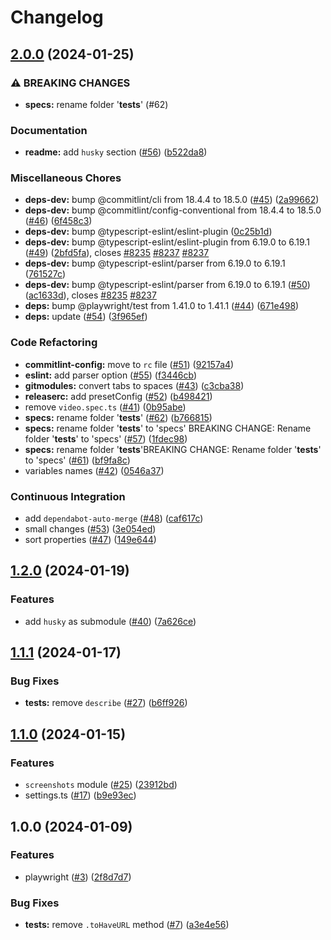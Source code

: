 # Changelog

## [2.0.0](https://github.com/Conqueror-Site-Builder/browtest/compare/v1.2.0...v2.0.0) (2024-01-25)


### ⚠ BREAKING CHANGES

* **specs:** rename folder '__tests__' (#62)

### Documentation

* **readme:** add `husky` section ([#56](https://github.com/Conqueror-Site-Builder/browtest/issues/56)) ([b522da8](https://github.com/Conqueror-Site-Builder/browtest/commit/b522da8d21561c2ef3da0c1e071e5d4d115107ab))


### Miscellaneous Chores

* **deps-dev:** bump @commitlint/cli from 18.4.4 to 18.5.0 ([#45](https://github.com/Conqueror-Site-Builder/browtest/issues/45)) ([2a99662](https://github.com/Conqueror-Site-Builder/browtest/commit/2a99662e89e57cc5678951738b985837af302bb7))
* **deps-dev:** bump @commitlint/config-conventional from 18.4.4 to 18.5.0 ([#46](https://github.com/Conqueror-Site-Builder/browtest/issues/46)) ([6f458c3](https://github.com/Conqueror-Site-Builder/browtest/commit/6f458c3db5885eb60b4b0d27651981b0ef4d605b))
* **deps-dev:** bump @typescript-eslint/eslint-plugin ([0c25b1d](https://github.com/Conqueror-Site-Builder/browtest/commit/0c25b1ddf376864af0b5bf6d41a37bb8033b10ad))
* **deps-dev:** bump @typescript-eslint/eslint-plugin from 6.19.0 to 6.19.1 ([#49](https://github.com/Conqueror-Site-Builder/browtest/issues/49)) ([2bfd5fa](https://github.com/Conqueror-Site-Builder/browtest/commit/2bfd5fa87ad8d1c92f953ef318cd5a6bb61009e1)), closes [#8235](https://github.com/Conqueror-Site-Builder/browtest/issues/8235) [#8237](https://github.com/Conqueror-Site-Builder/browtest/issues/8237) [#8237](https://github.com/Conqueror-Site-Builder/browtest/issues/8237)
* **deps-dev:** bump @typescript-eslint/parser from 6.19.0 to 6.19.1 ([761527c](https://github.com/Conqueror-Site-Builder/browtest/commit/761527c417adb494be2991dacb903ca92b45fa0d))
* **deps-dev:** bump @typescript-eslint/parser from 6.19.0 to 6.19.1 ([#50](https://github.com/Conqueror-Site-Builder/browtest/issues/50)) ([ac1633d](https://github.com/Conqueror-Site-Builder/browtest/commit/ac1633d8ba56c6b86bbec28b799c82a1a1ddc140)), closes [#8235](https://github.com/Conqueror-Site-Builder/browtest/issues/8235) [#8237](https://github.com/Conqueror-Site-Builder/browtest/issues/8237)
* **deps:** bump @playwright/test from 1.41.0 to 1.41.1 ([#44](https://github.com/Conqueror-Site-Builder/browtest/issues/44)) ([671e498](https://github.com/Conqueror-Site-Builder/browtest/commit/671e49837499fbb664ac3d5875d0cba99b03bc64))
* **deps:** update ([#54](https://github.com/Conqueror-Site-Builder/browtest/issues/54)) ([3f965ef](https://github.com/Conqueror-Site-Builder/browtest/commit/3f965ef148a14e40c5e5d8fbb02ecd15d2d8ff91))


### Code Refactoring

* **commitlint-config:** move to `rc` file ([#51](https://github.com/Conqueror-Site-Builder/browtest/issues/51)) ([92157a4](https://github.com/Conqueror-Site-Builder/browtest/commit/92157a4930ea58c77225b8d82ca84fc8af97bf46))
* **eslint:** add parser option ([#55](https://github.com/Conqueror-Site-Builder/browtest/issues/55)) ([f3446cb](https://github.com/Conqueror-Site-Builder/browtest/commit/f3446cbc46b6908c9436eddc0745ae278cf9e00d))
* **gitmodules:** convert tabs to spaces ([#43](https://github.com/Conqueror-Site-Builder/browtest/issues/43)) ([c3cba38](https://github.com/Conqueror-Site-Builder/browtest/commit/c3cba3801d696e49aa539fdd79acb749e58785b8))
* **releaserc:** add presetConfig ([#52](https://github.com/Conqueror-Site-Builder/browtest/issues/52)) ([b498421](https://github.com/Conqueror-Site-Builder/browtest/commit/b498421c8ec3f3f7c3b3becdb9ac28eba98408a5))
* remove `video.spec.ts` ([#41](https://github.com/Conqueror-Site-Builder/browtest/issues/41)) ([0b95abe](https://github.com/Conqueror-Site-Builder/browtest/commit/0b95abe5fd27f6d5d602fd841e283c2e2eae8d75))
* **specs:** rename folder '__tests__' ([#62](https://github.com/Conqueror-Site-Builder/browtest/issues/62)) ([b766815](https://github.com/Conqueror-Site-Builder/browtest/commit/b766815e9039c37083d62ab2aec378c3732197f0))
* **specs:** rename folder '__tests__' to 'specs' BREAKING CHANGE: Rename folder '__tests__' to 'specs' ([#57](https://github.com/Conqueror-Site-Builder/browtest/issues/57)) ([1fdec98](https://github.com/Conqueror-Site-Builder/browtest/commit/1fdec98166c284e95732df6822863d82cd33bfca))
* **specs:** rename folder '__tests__'BREAKING CHANGE: Rename folder '__tests__' to 'specs' ([#61](https://github.com/Conqueror-Site-Builder/browtest/issues/61)) ([bf9fa8c](https://github.com/Conqueror-Site-Builder/browtest/commit/bf9fa8c9989f31d8b05aa9a4926766ea3170067b))
* variables names ([#42](https://github.com/Conqueror-Site-Builder/browtest/issues/42)) ([0546a37](https://github.com/Conqueror-Site-Builder/browtest/commit/0546a37732989d186b32a91de397f58004c8a39d))


### Continuous Integration

* add `dependabot-auto-merge` ([#48](https://github.com/Conqueror-Site-Builder/browtest/issues/48)) ([caf617c](https://github.com/Conqueror-Site-Builder/browtest/commit/caf617c5f404dc62a19fd3c46ce52c936f0ec207))
* small changes ([#53](https://github.com/Conqueror-Site-Builder/browtest/issues/53)) ([3e054ed](https://github.com/Conqueror-Site-Builder/browtest/commit/3e054ed43a6df4c25fb316e9bc8a81d12bf88cbf))
* sort properties ([#47](https://github.com/Conqueror-Site-Builder/browtest/issues/47)) ([149e644](https://github.com/Conqueror-Site-Builder/browtest/commit/149e644aa9ab6dfc73880b9258cb5e06013a0015))

## [1.2.0](https://github.com/Conqueror-Site-Builder/browtest/compare/v1.1.1...v1.2.0) (2024-01-19)


### Features

* add `husky` as submodule ([#40](https://github.com/Conqueror-Site-Builder/browtest/issues/40)) ([7a626ce](https://github.com/Conqueror-Site-Builder/browtest/commit/7a626ce448f51c9ae98ab09eaac78815a9aea939))

## [1.1.1](https://github.com/Conqueror-Site-Builder/browtest/compare/v1.1.0...v1.1.1) (2024-01-17)


### Bug Fixes

* **tests:** remove `describe` ([#27](https://github.com/Conqueror-Site-Builder/browtest/issues/27)) ([b6ff926](https://github.com/Conqueror-Site-Builder/browtest/commit/b6ff92641d222528b51d3ef1428c5c7c58296434))

## [1.1.0](https://github.com/Conqueror-Site-Builder/browtest/compare/v1.0.0...v1.1.0) (2024-01-15)


### Features

* `screenshots` module ([#25](https://github.com/Conqueror-Site-Builder/browtest/issues/25)) ([23912bd](https://github.com/Conqueror-Site-Builder/browtest/commit/23912bd96d76b1e8e8ae69914f1b5743fbd1bb21))
* settings.ts ([#17](https://github.com/Conqueror-Site-Builder/browtest/issues/17)) ([b9e93ec](https://github.com/Conqueror-Site-Builder/browtest/commit/b9e93ec3a2b127df920e23a7f00d3818d87bf933))

## 1.0.0 (2024-01-09)


### Features

* playwright ([#3](https://github.com/Conqueror-Site-Builder/browtest/issues/3)) ([2f8d7d7](https://github.com/Conqueror-Site-Builder/browtest/commit/2f8d7d73b99239d54733c38c746552c38ecbe2f6))


### Bug Fixes

* **tests:** remove `.toHaveURL` method ([#7](https://github.com/Conqueror-Site-Builder/browtest/issues/7)) ([a3e4e56](https://github.com/Conqueror-Site-Builder/browtest/commit/a3e4e56f2d6972365da509cfa55b35aacfe6e33d))
